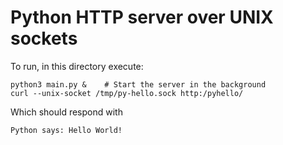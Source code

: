 # Python HTTP server over UNIX sockets

To run, in this directory execute:

    python3 main.py &    # Start the server in the background
    curl --unix-socket /tmp/py-hello.sock http:/pyhello/

Which should respond with

    Python says: Hello World!

